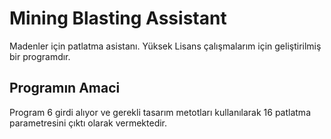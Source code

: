 # Mining Blasting Assistant

Madenler için patlatma asistanı. Yüksek Lisans çalışmalarım için geliştirilmiş bir programdır.

## Programın Amaci

Program 6 girdi alıyor ve gerekli tasarım metotları kullanılarak 16 patlatma parametresini çıktı olarak vermektedir.
